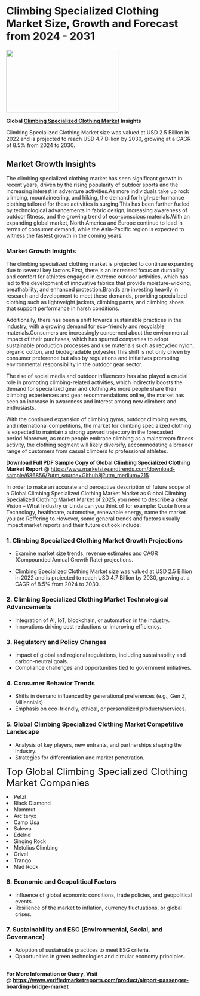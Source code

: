 <H1>Climbing Specialized Clothing Market Size, Growth and Forecast from 2024 - 2031</H1><img class="aligncenter size-medium wp-image-584254" src="https://thirdeyenews.in/wp-content/uploads/2024/09/Global-Market-Research-300x168.jpeg" alt="" width="300" height="168" /><p><strong>Global&nbsp;<a href="https://www.marketsizeandtrends.com/download-sample/686856/?utm_source=Github8j?utm_medium=215">Climbing Specialized Clothing Market</a> Insights</strong></p><p>Climbing Specialized Clothing Market size was valued at USD 2.5 Billion in 2022 and is projected to reach USD 4.7 Billion by 2030, growing at a CAGR of 8.5% from 2024 to 2030.</p><p><h2>Market Growth Insights</h2> <p>The climbing specialized clothing market has seen significant growth in recent years, driven by the rising popularity of outdoor sports and the increasing interest in adventure activities.As more individuals take up rock climbing, mountaineering, and hiking, the demand for high-performance clothing tailored for these activities is surging.This has been further fueled by technological advancements in fabric design, increasing awareness of outdoor fitness, and the growing trend of eco-conscious materials.With an expanding global market, North America and Europe continue to lead in terms of consumer demand, while the Asia-Pacific region is expected to witness the fastest growth in the coming years.</p> <h3>Market Growth Insights</h3> <p>The climbing specialized clothing market is projected to continue expanding due to several key factors.First, there is an increased focus on durability and comfort for athletes engaged in extreme outdoor activities, which has led to the development of innovative fabrics that provide moisture-wicking, breathability, and enhanced protection.Brands are investing heavily in research and development to meet these demands, providing specialized clothing such as lightweight jackets, climbing pants, and climbing shoes that support performance in harsh conditions.</p> <p>Additionally, there has been a shift towards sustainable practices in the industry, with a growing demand for eco-friendly and recyclable materials.Consumers are increasingly concerned about the environmental impact of their purchases, which has spurred companies to adopt sustainable production processes and use materials such as recycled nylon, organic cotton, and biodegradable polyester.This shift is not only driven by consumer preference but also by regulations and initiatives promoting environmental responsibility in the outdoor gear sector.</p> <p>The rise of social media and outdoor influencers has also played a crucial role in promoting climbing-related activities, which indirectly boosts the demand for specialized gear and clothing.As more people share their climbing experiences and gear recommendations online, the market has seen an increase in awareness and interest among new climbers and enthusiasts.</p> <p>With the continued expansion of climbing gyms, outdoor climbing events, and international competitions, the market for climbing specialized clothing is expected to maintain a strong upward trajectory in the forecasted period.Moreover, as more people embrace climbing as a mainstream fitness activity, the clothing segment will likely diversify, accommodating a broader range of customers from casual climbers to professional athletes.</p> <p><span class=""><strong>Download Full PDF Sample Copy of Global Climbing Specialized Clothing Market Report</strong> @ <a href="https://www.marketsizeandtrends.com/download-sample/686856/?utm_source=Github8j?utm_medium=215" target="_blank">https://www.marketsizeandtrends.com/download-sample/686856/?utm_source=Github8j?utm_medium=215</a></span></p><p>In order to make an accurate and perceptive description of future scope of a Global&nbsp;Climbing Specialized Clothing Market Market as Global&nbsp;Climbing Specialized Clothing Market Market of 2025, you need to describe a clear Vision &ndash; What Industry or Linda can you think of for example: Quote from a Technology, healthcare, automotive, renewable energy, name the market you are Reffering to.However, some general trends and factors usually impact market reports and their future outlook include:</p><h3>1.&nbsp;<strong>Climbing Specialized Clothing Market Growth Projections</strong></h3><ul><li>Examine market size trends, revenue estimates and CAGR (Compounded Annual Growth Rate) projections.</li><li><p>Climbing Specialized Clothing Market size was valued at USD 2.5 Billion in 2022 and is projected to reach USD 4.7 Billion by 2030, growing at a CAGR of 8.5% from 2024 to 2030.</p></li></ul><h3>2.&nbsp;<strong>Climbing Specialized Clothing Market Technological Advancements</strong></h3><ul><li>Integration of AI, IoT, blockchain, or automation in the industry.</li><li>Innovations driving cost reductions or improving efficiency.</li></ul><h3>3.&nbsp;<strong>Regulatory and Policy Changes</strong></h3><ul><li>Impact of global and regional regulations, including sustainability and carbon-neutral goals.</li><li>Compliance challenges and opportunities tied to government initiatives.</li></ul><h3>4.&nbsp;<strong>Consumer Behavior Trends</strong></h3><ul><li>Shifts in demand influenced by generational preferences (e.g., Gen Z, Millennials).</li><li>Emphasis on eco-friendly, ethical, or personalized products/services.</li></ul><h3>5.&nbsp;<strong>Global Climbing Specialized Clothing Market Competitive Landscape</strong></h3><ul><li>Analysis of key players, new entrants, and partnerships shaping the industry.</li><li>Strategies for differentiation and market penetration.</li></ul><p data-pm-slice="1 1 []"><span style="color: inherit; font-family: inherit; font-size: 25px;">Top Global Climbing Specialized Clothing Market Companies</span></p><div class="" data-test-id=""><p><li>Petzl</li><li> Black Diamond</li><li> Mammut</li><li> Arc'teryx</li><li> Camp Usa</li><li> Salewa</li><li> Edelrid</li><li> Singing Rock</li><li> Metolius Climbing</li><li> Grivel</li><li> Trango</li><li> Mad Rock</li></p></div><h3>6.&nbsp;<strong>Economic and Geopolitical Factors</strong></h3><ul><li>Influence of global economic conditions, trade policies, and geopolitical events.</li><li>Resilience of the market to inflation, currency fluctuations, or global crises.</li></ul><h3>7.&nbsp;<strong>Sustainability and ESG (Environmental, Social, and Governance)</strong></h3><ul><li>Adoption of sustainable practices to meet ESG criteria.</li><li>Opportunities in green technologies and circular economy principles.</li></ul><h2><strong style="font-size: 14px;">For More Information or Query, Visit @&nbsp;</strong><a style="background-color: #ffffff; font-size: 14px;" href="https://www.marketsizeandtrends.com/report/climbing-specialized-clothing-market/" target="_blank">https://www.verifiedmarketreports.com/product/airport-passenger-boarding-bridge-market</a></h2>